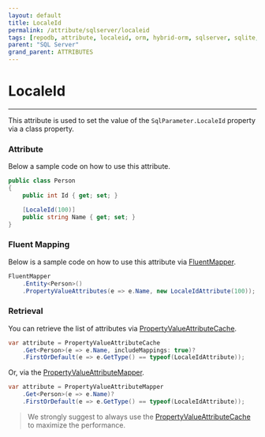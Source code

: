 ```yaml
---
layout: default
title: LocaleId
permalink: /attribute/sqlserver/localeid
tags: [repodb, attribute, localeid, orm, hybrid-orm, sqlserver, sqlite, mysql, postgresql]
parent: "SQL Server"
grand_parent: ATTRIBUTES
---
```


# LocaleId

---

This attribute is used to set the value of the `SqlParameter.LocaleId` property via a class property.

### Attribute

Below a sample code on how to use this attribute.

```csharp
public class Person
{
    public int Id { get; set; }

    [LocaleId(100)]
    public string Name { get; set; }
}
```

### Fluent Mapping

Below is a sample code on how to use this attribute via [FluentMapper](/mapper/fluentmapper).

```csharp
FluentMapper
    .Entity<Person>()
    .PropertyValueAttributes(e => e.Name, new LocaleIdAttribute(100));
```

### Retrieval

You can retrieve the list of attributes via [PropertyValueAttributeCache](/cacher/propertyvalueattributecache).

```csharp
var attribute = PropertyValueAttributeCache
    .Get<Person>(e => e.Name, includeMappings: true)?
    .FirstOrDefault(e => e.GetType() == typeof(LocaleIdAttribute));
```

Or, via the [PropertyValueAttributeMapper](/mapper/propertyvalueattributemapper).

```csharp
var attribute = PropertyValueAttributeMapper
    .Get<Person>(e => e.Name)?
    .FirstOrDefault(e => e.GetType() == typeof(LocaleIdAttribute));
```

> We strongly suggest to always use the [PropertyValueAttributeCache](/cacher/propertyvalueattributecache) to maximize the performance.